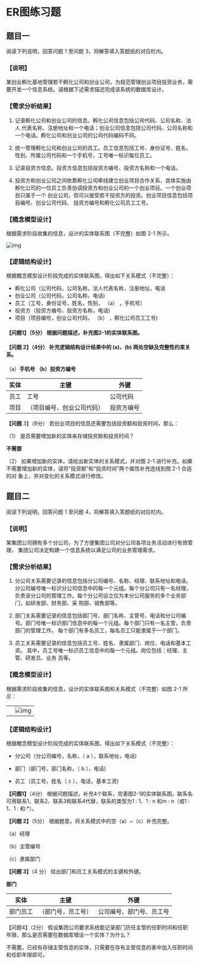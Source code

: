 # ER图练习题

## 题⽬⼀

阅读下列说明，回答问题 1 ⾄问题 3，将解答填⼊答题纸的对应栏内。

### 【说明】

某创业孵化基地管理若⼲孵化公司和创业公司，为规范管理创业项⽬投资业务，需要开发⼀个信息系统。请根据下述需求描述完成该系统的数据库设计。

### 【需求分析结果】

1. 记录孵化公司和创业公司的信息。孵化公司信息包括公司代码、公司名称、法⼈    代表名称、注册地址和⼀个电话；创业公司信息包括公司代码、公司名称和⼀个电话。孵化公司和创业公司的公司代码编码不同。

2. 统⼀管理孵化公司和创业公司的员⼯。员⼯信息包括⼯号、身份证号、姓名、性别、所属公司代码和⼀个⼿机号，⼯号唯⼀标识每位员⼯。

3. 记录投资⽅信息。投资⽅信息包括投资⽅编号、投资⽅名称和⼀个电话。

4. 投资⽅和创业公司之间依靠孵化公司牵线建⽴创业项⽬合作关系，具体实施由孵化公司的⼀位员⼯负责协调投资⽅和创业公司的⼀个创业项⽬。⼀个创业项⽬只属于⼀个   创业公司，但可以接受若⼲投资⽅的投资。创业项⽬信息包括项⽬编号、创业公司代码、 投资⽅编号和孵化公司员⼯⼯号。

### 【概念模型设计】

根据需求阶段收集的信息，设计的实体联系图（不完整）如图 2-1 所示。



![img](file:///C:\Users\WUYUXI~1\AppData\Local\Temp\ksohtml\wps436.tmp.png) 

 

### 【逻辑结构设计】

根据概念模型设计阶段完成的实体联系图，得出如下关系模式（不完整）：

+ 孵化公司（公司代码，公司名称，法⼈代表名称，注册地址，电话
+ 创业公司（公司代码，公司名称，电话)
+ 员⼯（⼯号，身份证号，姓名，性别， （a） ，⼿机号）
+ 投资⽅（投资⽅编号、投资⽅名称，电话)
+ 项⽬（项⽬编号，创业公司代码， （b） ，孵化公司员⼯⼯号)

#### 【问题1】（5分） 根据问题描述，补充图2-1的实体联系图。


#### **【问题** **2】（4分） 补充逻辑结构设计结果中的** (a)、(b) **两处空缺及完整性约束关系。**

（a）**手机号 （b）投资方编号**



 

| 实体 | 主键                       | 外键       |
| ---- | -------------------------- | ---------- |
| 员工 | 工号                       | 公司代码   |
| 项目 | （项目编号、创业公司代码） | 投资方编号 |

**【问题** 3】（6分） 若创业项⽬的信息还需要包括投资额和投资时间，那么：

（1） 是否需要增加新的实体来存储投资额和投资时间？

**不需要**

（2） 如果增加新的实体，请给出新实体的关系模式，并对图  2-1  进⾏补充。如果不需要增加新的实体，请将“投资额”和“投资时间”两个属性补充连线到图 2-1 合适的对 象上，并对变化的关系模式进⾏修改。



## 题⽬⼆

阅读下列说明，回答问题 1 ⾄问题 4，将解答填⼊答题纸的对应栏内。

### 【说明】

某集团公司拥有多个分公司，为了⽅便集团公司对分公司各项业务活动进⾏有效管理，   集团公司决定构建⼀个信息系统以满⾜公司的业务管理需求。

### 【需求分析结果】

1. 分公司关系需要记录的信息包括分公司编号、名称、经理、联系地址和电话。分公司编号唯⼀标识分公司信息中的每⼀个元组。每个分公司只有⼀名经理，负责该分公司的管理⼯作。每个分公司设⽴仅为本分公司服务的多个业务部⻔，如研发部、财务部、采 购部、销售部等。

2. 部⻔关系需要记录的信息包括部⻔号、部⻔名称、主管号、电话和分公司编号。部⻔号唯⼀标识部⻔信息中的每⼀个元组。每个部⻔只有⼀名主管，负责部⻔的管理⼯作。 每个部⻔有多名员⼯，每名员⼯只能⾪属于⼀个部⻔。

3. 员⼯关系需要记录的信息包括员⼯号、姓名、⾪属部⻔、岗位、电话和基本⼯资。 其中，员⼯号唯⼀标识员⼯信息中的每⼀个元组。岗位包括：经理、主管、研发员、业务 员等。

### 【概念模型设计】

根据需求阶段收集的信息，设计的实体联系图和关系模式（不完整）如图 2-1 所示：



|      |                                                              |
| ---- | ------------------------------------------------------------ |
|      | ![img](file:///C:\Users\WUYUXI~1\AppData\Local\Temp\ksohtml\wps44B.tmp.png) |

 



### 【逻辑结构设计】

根据概念模型设计阶段完成的实体联系图，得出如下关系模式（不完整）： 

+  分公司（分公司编号，名称，（ a ），联系地址，电话)

+ 部⻔（部⻔号，部⻔名称，（ b ），电话) 

+ 员⼯（员⼯号，姓名（ c ），电话，基本⼯资)

**【问题1】**（4分） 根据问题描述，补充4个联系，完善图2-1的实体联系图。联系名可⽤联系1、联系2、联系3和联系4代替，联系的类型为1 : 1、1 : n 和m : n（或1 : 1、1 : 和:*）。


**【问题 2】**（5分） 根据题意，将关系模式中的空（a）~（c）补充完整。

（a）经理

（b）主管编号

（c）隶属部门

**【问题 3】**（4 分） 给出部⻔和员⼯关系模式的主键和外键。

**部门**

| 实体     | 主键               | 外键                     |
| -------- | ------------------ | ------------------------ |
| 部门员工 | （部门号，员工号） | 公司编号、部门号、员工号 |

【问题4】（2分） 假设集团公司要求系统能记录部⻔历任主管的任职时间和任职年限，那么是否需要在数据库增设⼀个实体？为什么？

不需要。已经有存储主管信息的实体，只需要在存有主管信息的表中加入任职时间和任职年限即可。





